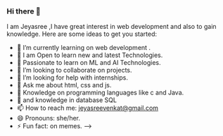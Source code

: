 ### Hi there 👋

<!--
**JeyasreeVenkat/JeyasreeVenkat** is a ✨ _special_ ✨ repository because its `README.md` (this file) appears on your GitHub profile.
I am Jeyasree ,I have great interest in web development and also to gain knowledge.
Here are some ideas to get you started:

- 🔭 I’m currently working on startups of html and css.
- 🌱 I’m currently learning on web development.
- 👯 I’m looking to collaborate on projects.
- 🤔 I’m looking for help with internships.
- 💬 Ask me about html and css.
- 📫 How to reach me: jeyasreevenkat@gmail.com
- 😄 Pronouns: she/her.
- ⚡ Fun fact: on memes.
-->

I am Jeyasree ,I have great interest in web development and also to gain knowledge.
Here are some ideas to get you started:


- 🌱 I’m currently learning on web development .
- 💬 I am Open to learn new and latest Technologies.
- 💬 Passionate to learn on ML and AI Technologies.
- 👯 I’m looking to collaborate on projects.
- 🤔 I’m looking for help with internships.
- 💬 Ask me about html, css and js.
- 💬 Knowledge on programming languages like c and Java.
- 💬 and knowledge in database SQL 
- 📫 How to reach me: jeyasreevenkat@gmail.com
- 😄 Pronouns: she/her.
- ⚡ Fun fact: on memes.
-->

